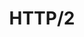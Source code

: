 ---
pcx_content_type: navigation
title: HTTP/2
external_link: /support/network/understanding-cloudflare-http2-and-http3-support/#http2
weight: 1
_build:
  publishResources: false
  render: never
---